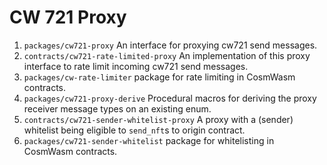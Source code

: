 # CW 721 Proxy

1. `packages/cw721-proxy` An interface for proxying cw721 send messages.
3. `contracts/cw721-rate-limited-proxy` An implementation of this
   proxy interface to rate limit incoming cw721 send messages.
2. `packages/cw-rate-limiter` package for rate limiting in CosmWasm
   contracts.
4. `packages/cw721-proxy-derive` Procedural macros for deriving the
   proxy receiver message types on an existing enum.
5. `contracts/cw721-sender-whitelist-proxy` A proxy with a (sender) whitelist
   being eligible to `send_nft`s to origin contract.
6. `packages/cw721-sender-whitelist` package for whitelisting in
   CosmWasm contracts.
